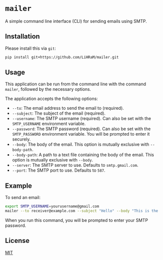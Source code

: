 # `mailer`

A simple command line interface (CLI) for sending emails using SMTP.

## Installation

Please install this via `git`:

```bash
pip install git+https://github.com/LiHRaM/mailer.git
```

## Usage

This application can be run from the command line with the command `mailer`, followed by the necessary options.

The application accepts the following options:

- `--to`: The email address to send the email to (required).
- `--subject`: The subject of the email (required).
- `--username`: The SMTP username (required). Can also be set with the `SMTP_USERNAME` environment variable.
- `--password`: The SMTP password (required). Can also be set with the `SMTP_PASSWORD` environment variable. You will be prompted to enter it securely.
- `--body`: The body of the email. This option is mutually exclusive with `--body-path`.
- `--body-path`: A path to a text file containing the body of the email. This option is mutually exclusive with `--body`.
- `--server`: The SMTP server to use. Defaults to `smtp.gmail.com`.
- `--port`: The SMTP port to use. Defaults to `587`.

## Example

To send an email:

```bash
export SMTP_USERNAME=yourusername@gmail.com
mailer --to receiver@example.com --subject "Hello" --body "This is the body of the email."
```

When you run this command, you will be prompted to enter your SMTP password.

## License

[MIT](./LICENSE.md)
